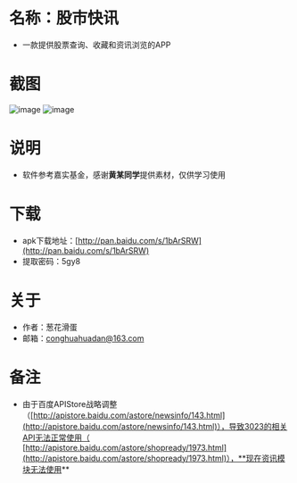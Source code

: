 # 名称：股市快讯
- 一款提供股票查询、收藏和资讯浏览的APP

# 截图
![image](https://github.com/conghuahuadan/Stock/blob/master/screenshots/sp160916_234248.png?raw=true)
![image](https://github.com/conghuahuadan/Stock/blob/master/screenshots/sp160916_234255.png?raw=true)

# 说明
- 软件参考嘉实基金，感谢**黄某同学**提供素材，仅供学习使用

# 下载
- apk下载地址：[http://pan.baidu.com/s/1bArSRW](http://pan.baidu.com/s/1bArSRW)
- 提取密码：5gy8

# 关于
- 作者：葱花滑蛋
- 邮箱：conghuahuadan@163.com

# 备注
- 由于百度APIStore战略调整（[http://apistore.baidu.com/astore/newsinfo/143.html](http://apistore.baidu.com/astore/newsinfo/143.html)），导致3023的相关API无法正常使用（
[http://apistore.baidu.com/astore/shopready/1973.html](http://apistore.baidu.com/astore/shopready/1973.html)），**现在资讯模块无法使用**
